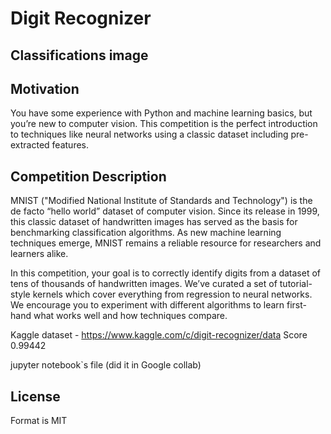 # Digit Recognizer
## Classifications image

## Motivation
You have some experience with Python and machine learning basics, but you’re new to computer vision. This competition is the perfect introduction to techniques like neural networks using a classic dataset including pre-extracted features.

## Competition Description
MNIST ("Modified National Institute of Standards and Technology") is the de facto “hello world” dataset of computer vision. Since its release in 1999, this classic dataset of handwritten images has served as the basis for benchmarking classification algorithms. As new machine learning techniques emerge, MNIST remains a reliable resource for researchers and learners alike.

In this competition, your goal is to correctly identify digits from a dataset of tens of thousands of handwritten images. We’ve curated a set of tutorial-style kernels which cover everything from regression to neural networks. We encourage you to experiment with different algorithms to learn first-hand what works well and how techniques compare.

Kaggle dataset - https://www.kaggle.com/c/digit-recognizer/data
Score 0.99442

jupyter notebook`s file (did it in Google collab)

## License
Format is MIT
